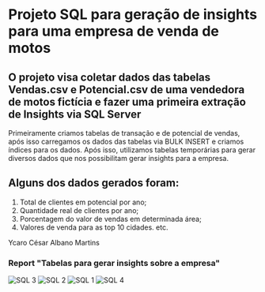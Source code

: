 # Projeto SQL para geração de insights para uma empresa de venda de motos
## O projeto visa coletar dados das tabelas Vendas.csv e Potencial.csv de uma vendedora de motos fictícia e fazer uma primeira extração de Insights via SQL Server

Primeiramente criamos tabelas de transação e de potencial de vendas, após isso carregamos os dados das tabelas via BULK INSERT e criamos índices para os dados.
Após isso, utilizamos tabelas temporárias para gerar diversos dados que nos possibilitam gerar insights para a empresa. 

## Alguns dos dados gerados foram: 
1) Total de clientes em potencial por ano;
2) Quantidade real de clientes por ano;
3) Porcentagem do valor de vendas em determinada área;
4) Valores de venda para as top 10 cidades.
etc. 

Ycaro César Albano Martins

### Report "Tabelas para gerar insights sobre a empresa"

![SQL 3](https://github.com/YcaroM/Case-SQL/assets/115301036/4eef8dbe-7107-4350-9ee1-299e35abcec2)
![SQL 2](https://github.com/YcaroM/Case-SQL/assets/115301036/67a95f00-381c-4295-93b3-8be11943bf43)
![SQL 1](https://github.com/YcaroM/Case-SQL/assets/115301036/a4ee5e31-ab65-40a8-9447-eecd23338a47)
![SQL 4](https://github.com/YcaroM/Case-SQL/assets/115301036/1ac6fb85-44ef-46e7-b1a2-6b69006fb91f)

